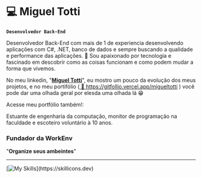 # 💻 Miguel Totti 

**`Desenvolvedor Back-End`**

Desenvolvedor Back-End com mais de 1 de experiencia desenvolvendo aplicações com C#, .NET, banco de dados e sempre buscando a qualidade e performance das aplicações. 🚀 Sou apaixonado por tecnologia e fascinado em descobrir como as coisas funcionam e como podem mudar a forma que vivemos.

No meu linkedin, "[**Miguel Totti**](https://www.linkedin.com/in/miguel-totti/)", eu mostro um pouco da evolução dos meus projetos, e no meu portifólio (<a href="https://gitfollio.vercel.app/migueltotti"> 🔗
  https://gitfollio.vercel.app/migueltotti
</a>) você pode dar uma olhada geral por elesda uma olhada lá 😁

Acesse meu portfólio também!: 


<!-- GitFolio:start
{
  "gitfolio": "on",
  "name": "miguel.t",
  "email": "migueltotti2005@gmail.com",
  "tagline": "Back-end Developer",
  "avatar_url": "https://avatars.githubusercontent.com/u/127998017?v=4",
  "website": "",
  "githubUser": "migueltotti",
  "linkedinUser": "https://www.linkedin.com/in/miguel-totti/",
  "about": "Desenvolvedor Back-End com mais de 1 de experiencia desenvolvendo aplicações com C#, .NET, banco de dados e sempre buscando a qualidade e performance das aplicações. Sou apaixonado por tecnologia e fascinado em descobrir como as coisas funcionam e como podem mudar a forma que vivemos.

No meu linkedin eu mostro um pouco da evolução dos meus projetos, da uma olhada lá.

Estudante de engenharia da computação, estagiário de desenvolvimento back-end na @SmartTech e escoteiro voluntário à 10 anos.",
  "showStars": true,
  "showFollowers": true,
  "followers": 5,
  "following": 8,
  "themeId": "dark",
  "tech": [
  "C#",
  ".NET",
  "ASP.NET",
  "EF Core",
  "MySql",
  "PostgreSql",
  "Redis",
  "Docker",
  "RabbitMQ",
  "Angular",
  "Flutter",
  "HTML",
  "CSS"
],
  "projects": [
  {
    "id": 827563828,
    "repoName": "Sales-API",
    "url": "https://github.com/migueltotti/Sales-API",
    "stars": 1,
    "description": "API desenvolvida para gerenciar as vendas de um estabelecimento contendo produtos, categorias, usuários, pedidos, carrinhos de compras e geração de relatórios para o dono do estabeleciemento.",
    "image": "",
    "techs": [
      "C#",
      ".NET",
      "ASP.NET",
      "EF Core",
      "MySql",
      "Redis",
      "Docker",
      "RabbitMQ",
      "SenderGrid",
      "AWS EC2",
      "AWS RDS"
    ],
    "deploy": "",
    "highlighted": true
  },
  {
    "id": 946657648,
    "repoName": "pos_sales",
    "url": "https://github.com/migueltotti/pos_sales",
    "stars": 1,
    "description": "POS Web Application developed with Angular 18, Angular Material and Bootstrap 5 ",
    "image": "",
    "techs": [
      "Angular 18",
      "Bootstrap 5",
      "Vercel"
    ],
    "deploy": "https://empcar-sales.vercel.app",
    "highlighted": true
  },
  {
    "id": 1028012212,
    "repoName": "workenv_mobile",
    "url": "https://github.com/migueltotti/workenv_mobile",
    "stars": 0,
    "description": "Aplicativo mobile (android e ios) de organização de ambientes de trabalho com tarefas e eventos inovador feito em Flutter com integração da WorkEnv API desenvolvida em conjunto do aplicativo,  ",
    "image": "",
    "techs": [
      "Flutter"
    ],
    "deploy": "",
    "highlighted": false
  },
  {
    "id": 917920147,
    "repoName": "WorkEnv_API",
    "url": "https://github.com/migueltotti/WorkEnv_API",
    "stars": 1,
    "description": "WorkEnv é uma API feita com ASP.NET Core com o objetivo de organizar ambientes de trabalho, tarefas e eventos",
    "image": "",
    "techs": [
      "C#",
      ".NET",
      "ASP.NET",
      "EF Core",
      "MediatR",
      "PostgreSql",
      "Docker",
      "RabbitMQ"
    ],
    "deploy": "",
    "highlighted": false
  },
  {
    "id": 1058371919,
    "repoName": "eshop-microservices",
    "url": "https://github.com/migueltotti/eshop-microservices",
    "stars": 0,
    "description": "Shopping web site developed with Microservices, DDD, CQRS, Vertical/Clean Architecture.",
    "image": "",
    "techs": [
      "C#",
      ".NET",
      "ASP.NET",
      "PostgreSql",
      "Marten",
      "LiteBus",
      "Minimal API",
      "Docker",
      "API Gateway"
    ],
    "deploy": "",
    "highlighted": false
  }
]
}
GitFolio:end -->

Estuante de engenharia da computação, monitor de programação na faculdade e escoteiro voluntário à 10 anos.

### Fundador da WorkEnv  
"**Organize seus ambeintes**"

---
[![My Skills](https://skillicons.dev/icons?i=cs,dotnet,java,spring,mysql,postgres,docker,rabbitmq,aws,angular,flutter,html,css,)](https://skillicons.dev)
